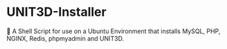 # UNIT3D-Installer
:rocket: A Shell Script for use on a Ubuntu Environment that installs MySQL, PHP, NGINX, Redis, phpmyadmin and UNIT3D.
